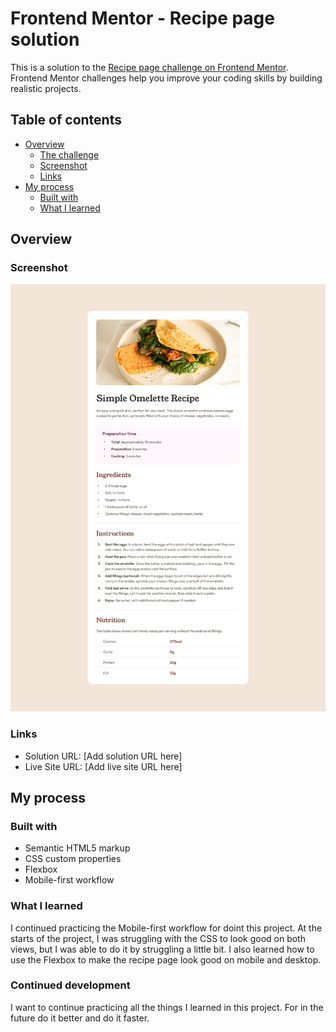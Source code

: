 # Frontend Mentor - Recipe page solution

This is a solution to the [Recipe page challenge on Frontend Mentor](https://www.frontendmentor.io/challenges/recipe-page-KiTsR8QQKm). Frontend Mentor challenges help you improve your coding skills by building realistic projects. 

## Table of contents

- [Overview](#overview)
  - [The challenge](#the-challenge)
  - [Screenshot](#screenshot)
  - [Links](#links)
- [My process](#my-process)
  - [Built with](#built-with)
  - [What I learned](#what-i-learned)

## Overview

### Screenshot

![](./design/desktop-design.jpg)

### Links

- Solution URL: [Add solution URL here]
- Live Site URL: [Add live site URL here]

## My process

### Built with

- Semantic HTML5 markup
- CSS custom properties
- Flexbox
- Mobile-first workflow

### What I learned

I continued practicing the Mobile-first workflow for doint this project. At the starts of the project, I was struggling with the CSS to look good on both views, but I was able to do it by struggling a little bit. I also learned how to use the Flexbox to make the recipe page look good on mobile and desktop.

### Continued development

I want to continue practicing all the things I learned in this project. For in the future do it better and do it faster.
